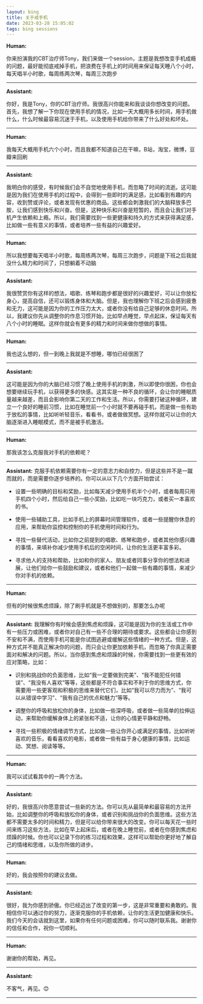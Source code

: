 ```yaml
---
layout: bing
title: 关于戒手机
date: 2023-03-28 15:05:02
tags: bing sessions
---
```


**Human:**

 你来扮演我的CBT治疗师Tony，我们来做一个session，主题是我想改变手机成瘾的问题，最好能彻底戒掉手机，把浪费在手机上的时间用来保证每天睡八个小时，每天唱半小时歌，每周练两次琴，每周三次跑步

***

**Assistant:**

你好，我是Tony，你的CBT治疗师。我很高兴你能来和我谈谈你想改变的问题。首先，我想了解一下你现在使用手机的情况，比如一天大概用多长时间，用手机做什么，什么时候最容易沉迷于手机，以及使用手机给你带来了什么好处和坏处。



***

**Human:**

 我每天大概用手机六个小时，而且我都不知道自己在干嘛，B站，淘宝，微博，豆瓣来回刷

***

**Assistant:**

我明白你的感受，有时候我们会不自觉地使用手机，而忽略了时间的流逝。这可能是因为我们在使用手机的过程中，会得到一些即时的满足感，比如看到有趣的内容，收到赞或评论，或者发现有优惠的商品。这些都会刺激我们的大脑释放多巴胺，让我们感到快乐和兴奋。但是，这种快乐和兴奋是短暂的，而且会让我们对手机产生依赖和上瘾。所以，我们需要找到一些更健康和持久的方式来获得满足感，比如做一些有意义的事情，或者培养一些有益的兴趣爱好。



***

**Human:**

 所以我想要每天唱半小时歌，每周练两次琴，每周三次跑步，问题是下班之后我就没什么精力和时间了，只想躺着不动脑

***

**Assistant:**

我很赞赏你有这样的想法，唱歌、练琴和跑步都是很好的兴趣爱好，可以让你放松身心，提高自信，还可以锻炼身体和大脑。但是，我也理解你下班之后会感到疲惫和无力，这可能是因为你的工作压力太大，或者你没有给自己足够的休息时间。所以，我建议你先从调整你的作息习惯开始，比如早点睡觉，早点起床，保证每天有八个小时的睡眠。这样你就会有更多的精力和时间来做你想做的事情。



***

**Human:**

 我也这么想的，但一到晚上我就是不想睡，哪怕已经很困了

***

**Assistant:**

这可能是因为你的大脑已经习惯了晚上使用手机的刺激，所以即使你很困，你也会想要继续玩手机，以获得更多的快感。这其实是一种不良的循环，会让你的睡眠质量越来越差，而且会影响你第二天的工作和生活。所以，你需要打破这种循环，建立一个良好的睡前习惯，比如在睡觉前一个小时就不要再碰手机，而是做一些有助于放松的事情，比如听听轻音乐，看看书，或者做做冥想。这样你就可以让你的大脑逐渐进入睡眠模式，而不是被手机激活。



***

**Human:**

 那我该怎么克服我对手机的依赖呢？

***

**Assistant:**
克服手机依赖需要你有一定的意志力和自控力，但是这些并不是一蹴而就的，而是需要你逐步培养的。你可以从以下几个方面开始尝试：



- 设置一些明确的目标和奖励，比如每天减少使用手机半个小时，或者每周只用手机四个小时，然后给自己一些小奖励，比如吃一块巧克力，或者买一本喜欢的书。

- 使用一些辅助工具，比如手机上的屏幕时间管理软件，或者一些提醒你休息的应用，来帮助你监控和控制你的手机使用时间和行为。

- 寻找一些替代活动，比如你之前提到的唱歌、练琴和跑步，或者其他你感兴趣的事情，来填补你减少使用手机后的空闲时间，让你的生活更丰富多彩。

- 寻求他人的支持和帮助，比如和你的家人、朋友或者同事分享你的想法和进展，让他们给你一些鼓励和建议，或者和他们一起做一些有趣的事情，来减少你对手机的依赖。





***

**Human:**

 但有的时候很焦虑烦躁，除了刷手机就是不想做别的，那要怎么办呢

***

**Assistant:**
我理解你有时候会感到焦虑和烦躁，这可能是因为你的生活或工作中有一些压力或困难，或者你对自己有一些不合理的期待或要求。这些都会让你感到不安和不满，而使用手机可能是你试图逃避或缓解这些情绪的一种方式。但是，这种方式并不能真正解决你的问题，而只会让你更加依赖手机，而忽略了你真正需要面对和解决的问题。所以，当你感到焦虑和烦躁的时候，你需要找到一些更有效的应对策略，比如：



- 识别和挑战你的负面思维，比如“我一定要做到完美”、“我不能犯任何错误”、“我没有人喜欢”等等，这些都是不符合事实和不利于你的思维方式，你需要用一些更客观和积极的思维来替代它们，比如“我可以尽力而为”、“我可以从错误中学习”、“我有自己的优点和魅力”等等。

- 调整你的呼吸和放松你的身体，比如做一些深呼吸，或者做一些简单的拉伸运动，来帮助你缓解身体上的紧张和不适，让你的心情更平静和舒畅。

- 寻找一些积极的情绪调节方式，比如做一些让你开心或满足的事情，比如听听喜欢的音乐，看看喜欢的电影，或者做一些有益于身心健康的事情，比如运动、冥想、阅读等等。





***

**Human:**

 我可以试试看其中的一两个方法。

***

**Assistant:**

好的，我很高兴你愿意尝试一些新的方法。你可以先从最简单和最容易的方法开始，比如调整你的呼吸和放松你的身体，或者识别和挑战你的负面思维。这些方法都不需要太多的时间和精力，但是可以给你带来很大的改变。你可以每天花一些时间来练习这些方法，比如在早上起床后，或者在晚上睡觉前，或者在你感到焦虑和烦躁的时候。你也可以记录下你的练习过程和效果，这样可以帮助你更好地了解自己的情绪和思维，以及你所做的进步。



***

**Human:**

 好的，我会按照你的建议去做。

***

**Assistant:**

很好，我为你感到骄傲。你已经迈出了改变的第一步，这是非常重要和勇敢的。我相信你可以通过你的努力，逐渐克服你的手机依赖，让你的生活更加健康和快乐。我们今天的会话就到这里，如果你有任何问题或困难，你可以随时联系我。谢谢你的信任和合作，祝你一切顺利。



***

**Human:**

 谢谢你的帮助，再见。

***

**Assistant:**

不客气，再见。😊



***
